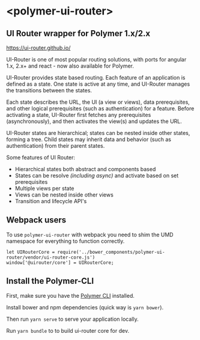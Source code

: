 # \<polymer-ui-router\>

## UI Router wrapper for Polymer 1.x/2.x

https://ui-router.github.io/

UI-Router is one of most popular routing solutions, 
with ports for angular 1.x, 2.x+ and react - now also available for Polymer.

UI-Router provides state based routing. Each feature of an application is defined as a state. One state is active at any time, and UI-Router manages the transitions between the states.

Each state describes the URL, the UI (a view or views), data prerequisites, and other logical prerequisites (such as authentication) for a feature. Before activating a state, UI-Router first fetches any prerequisites (asynchronously), and then activates the view(s) and updates the URL.

UI-Router states are hierarchical; states can be nested inside other states, forming a tree.
Child states may inherit data and behavior (such as authentication) from their parent states.

Some features of UI Router:

* Hierarchical states both abstract and components based
* States can be resolve *(including async)* and activate based on set prerequisites 
* Multiple views per state
* Views can be nested inside other views
* Transition and lifecycle API's


## Webpack users

To use `polymer-ui-router` with webpack you need to shim the UMD namespace for everything to function correctly.

    let UIRouterCore = require('../bower_components/polymer-ui-router/vendor/ui-router-core.js')
    window['@uirouter/core'] = UIRouterCore;

## Install the Polymer-CLI

First, make sure you have the [Polymer CLI](https://www.npmjs.com/package/polymer-cli) installed. 

Install bower and npm dependencies (quick way is `yarn bower`).

Then run `yarn serve` to serve your application locally.

Run `yarn bundle` to to build ui-router core for dev.
